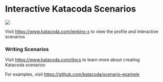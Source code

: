 # Interactive Katacoda Scenarios

[![](http://shields.katacoda.com/katacoda/jenkins-x/count.svg)](https://www.katacoda.com/jenkins-x "Get your profile on Katacoda.com")

Visit https://www.katacoda.com/jenkins-x to view the profile and interactive scenarios

### Writing Scenarios
Visit https://www.katacoda.com/docs to learn more about creating Katacoda scenarios

For examples, visit https://github.com/katacoda/scenario-example

